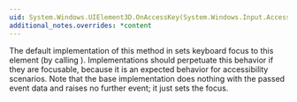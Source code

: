 ```yaml
---
uid: System.Windows.UIElement3D.OnAccessKey(System.Windows.Input.AccessKeyEventArgs)
additional_notes.overrides: *content
---
```


<p>The default implementation of this method in <xref href="System.Windows.UIElement3D"></xref> sets keyboard focus to this element (by calling <xref href="System.Windows.UIElement3D.Focus"></xref>). Implementations should perpetuate this behavior if they are focusable, because it is an expected behavior for accessibility scenarios. Note that the base implementation does nothing with the passed event data and raises no further event; it just sets the focus.</p>


